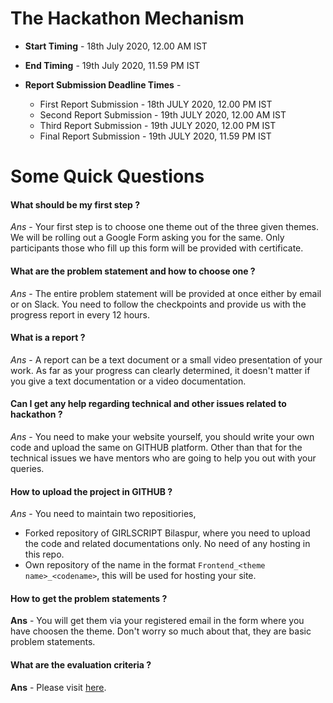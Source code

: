 # The Hackathon Mechanism

* **Start Timing** - 18th July 2020, 12.00 AM IST
* **End Timing** - 19th July 2020, 11.59 PM IST
* **Report Submission Deadline Times** - 

    * First Report Submission - 18th JULY 2020, 12.00 PM IST
    * Second Report Submission - 19th JULY 2020, 12.00 AM IST
    * Third Report Submission - 19th JULY 2020, 12.00 PM IST
    * Final Report Submission - 19th JULY 2020, 11.59 PM IST
    
# Some Quick Questions

#### What should be my first step ?

*Ans* - Your first step is to choose one theme out of the three given themes. We will be rolling out a Google Form asking you for the same. Only participants those who fill up this 
form will be provided with certificate.
  
#### What are the problem statement and how to choose one ?

*Ans* - The entire problem statement will be provided at once either by email or on Slack. You need to follow the checkpoints and provide us with the progress report in every 12 hours.

#### What is a report ?

*Ans* - A report can be a text document or a small video presentation of your work. As far as your progress can clearly determined, it doesn't matter if you give a text documentation or 
a video documentation.

#### Can I get any help regarding technical and other issues related to hackathon ?

*Ans* - You need to make your website yourself, you should write your own code and upload the same on GITHUB platform. Other than that for the technical issues we have mentors who
are going to help you out with your queries.

#### How to upload the project in GITHUB ?

*Ans* - You need to maintain two repositiories,

  * Forked repository of GIRLSCRIPT Bilaspur, where you need to upload the code and related documentations only. No need of any hosting in this repo.
  * Own repository of the name in the format ```Frontend_<theme name>_<codename>```, this will be used for hosting your site.
  
#### How to get the problem statements ?

**Ans** - You will get them via your registered email in the form where you have choosen the theme. Don't worry so much about that, they are basic problem statements.
  
#### What are the evaluation criteria ?

**Ans** - Please visit [here](https://github.com/Girlscript-Chapter-Bilaspur/Front-End-Hackathon-Resources/blob/master/README.md).
  

  
  
  
  
  
  
  
  
  
  
  

